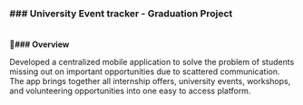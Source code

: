 ### ### University Event tracker - Graduation Project<br><br>

<b>📌### Overview </b>

Developed a centralized mobile application to solve the problem of students missing out on important opportunities due to scattered communication. 
The app brings together all internship offers, university events, workshops, and volunteering opportunities into one easy to access platform. 
